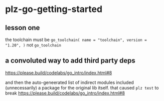 # plz-go-getting-started

## lesson one  
the toolchain must be 
`
go_toolchain(
    name = "toolchain",
    version = "1.20",
)
`
not `go_toolchain`

## a convoluted way to add third party deps
https://please.build/codelabs/go_intro/index.html#8


and then the auto-geneerated list of indirect modules included (unnecessarily) a package for the original lib itself.
that caused `plz test` to break
https://please.build/codelabs/go_intro/index.html#8


